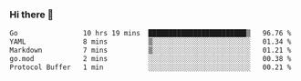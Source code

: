 ### Hi there 👋

<!--
**yeya24/yeya24** is a ✨ _special_ ✨ repository because its `README.md` (this file) appears on your GitHub profile.

Here are some ideas to get you started:

- 🔭 I’m currently working on ...
- 🌱 I’m currently learning ...
- 👯 I’m looking to collaborate on ...
- 🤔 I’m looking for help with ...
- 💬 Ask me about ...
- 📫 How to reach me: ...
- 😄 Pronouns: ...
- ⚡ Fun fact: ...
-->

<!--START_SECTION:waka-->

```txt
Go                10 hrs 19 mins  ████████████████████████▒   96.76 %
YAML              8 mins          ▒░░░░░░░░░░░░░░░░░░░░░░░░   01.34 %
Markdown          7 mins          ▒░░░░░░░░░░░░░░░░░░░░░░░░   01.21 %
go.mod            2 mins          ░░░░░░░░░░░░░░░░░░░░░░░░░   00.38 %
Protocol Buffer   1 min           ░░░░░░░░░░░░░░░░░░░░░░░░░   00.21 %
```

<!--END_SECTION:waka-->
